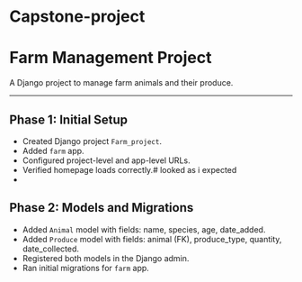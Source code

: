 # Capstone-project
# Farm Management Project 

A Django project to manage farm animals and their produce.

---

## Phase 1: Initial Setup 
- Created Django project `Farm_project`.
- Added `farm` app.
- Configured project-level and app-level URLs.
- Verified homepage loads correctly.# looked as i expected
- 
## Phase 2: Models and Migrations

- Added `Animal` model with fields: name, species, age, date_added.
- Added `Produce` model with fields: animal (FK), produce_type, quantity, date_collected.
- Registered both models in the Django admin.
- Ran initial migrations for `farm` app.
